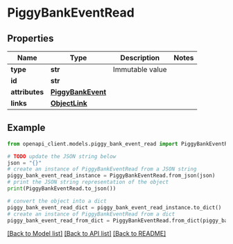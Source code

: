 # PiggyBankEventRead


## Properties

Name | Type | Description | Notes
------------ | ------------- | ------------- | -------------
**type** | **str** | Immutable value | 
**id** | **str** |  | 
**attributes** | [**PiggyBankEvent**](PiggyBankEvent.md) |  | 
**links** | [**ObjectLink**](ObjectLink.md) |  | 

## Example

```python
from openapi_client.models.piggy_bank_event_read import PiggyBankEventRead

# TODO update the JSON string below
json = "{}"
# create an instance of PiggyBankEventRead from a JSON string
piggy_bank_event_read_instance = PiggyBankEventRead.from_json(json)
# print the JSON string representation of the object
print(PiggyBankEventRead.to_json())

# convert the object into a dict
piggy_bank_event_read_dict = piggy_bank_event_read_instance.to_dict()
# create an instance of PiggyBankEventRead from a dict
piggy_bank_event_read_from_dict = PiggyBankEventRead.from_dict(piggy_bank_event_read_dict)
```
[[Back to Model list]](../README.md#documentation-for-models) [[Back to API list]](../README.md#documentation-for-api-endpoints) [[Back to README]](../README.md)


